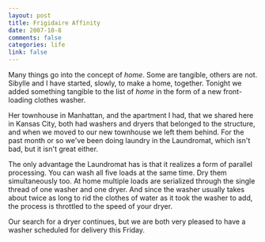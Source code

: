 ```yaml
--- 
layout: post
title: Frigidaire Affinity
date: 2007-10-8
comments: false
categories: life
link: false
---
```

Many things go into the concept of <em>home</em>.  Some are tangible, others are not.  Sibylle and I have started, slowly, to make a home, together.  Tonight we added something tangible to the list of <em>home</em> in the form of a new front-loading clothes washer.

Her townhouse in Manhattan, and the apartment I had, that we shared here in Kansas City, both had washers and dryers that belonged to the structure, and when we moved to our new townhouse we left them behind.  For the past month or so we've been doing laundry in the Laundromat, which isn't bad, but it isn't great either.

The only advantage the Laundromat has is that it realizes a form of parallel processing.  You can wash all five loads at the same time.  Dry them simultaneously too.  At home multiple loads are serialized through the single thread of one washer and one dryer.  And since the washer usually takes about twice as long to rid the clothes of water as it took the washer to add, the process is throttled to the speed of your dryer.

Our search for a dryer continues, but we are both very pleased to have a washer scheduled for delivery this Friday.

